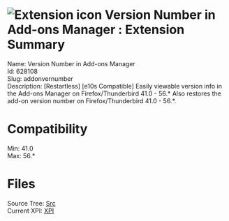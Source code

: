 # ![Extension icon](https://addons.thunderbird.net/user-media/addon_icons/628/628108-64.png?modified=1526096807) Version Number in Add-ons Manager : Extension Summary

Name: Version Number in Add-ons Manager  
Id: 628108  
Slug: addonvernumber  
Description: [Restartless] [e10s Compatible]
Easily viewable version info in the Add-ons Manager on Firefox/Thunderbird 41.0 - 56.* 
Also restores the add-on version number on Firefox/Thunderbird 41.0 - 56.*.
  

# Compatibility
Min: 41.0  
Max: 56.*  

# Files

Source Tree: [Src](C:/Dev/Thunderbird/ThunderKdB/xall/xOther/628108-addonvernumber/src)  
Current XPI: [XPI](C:/Dev/Thunderbird/ThunderKdB/xall/xOther/628108-addonvernumber/xpi)  



